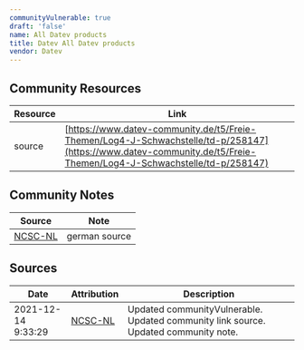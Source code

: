 ```yaml
---
communityVulnerable: true
draft: 'false'
name: All Datev products
title: Datev All Datev products
vendor: Datev
---
```



## Community Resources
| Resource | Link |
| --- | --- |
| source | [https://www.datev-community.de/t5/Freie-Themen/Log4-J-Schwachstelle/td-p/258147](https://www.datev-community.de/t5/Freie-Themen/Log4-J-Schwachstelle/td-p/258147) |

## Community Notes
| Source | Note |
| --- | --- |
| [NCSC-NL](https://github.com/NCSC-NL/log4shell/blob/main/software/README.md) | german source |

## Sources
| Date | Attribution | Description |
| --- | --- | --- |
| 2021-12-14 9:33:29 | [NCSC-NL](https://github.com/NCSC-NL/log4shell/blob/main/software/README.md) | Updated communityVulnerable. Updated community link source. Updated community note.  |
